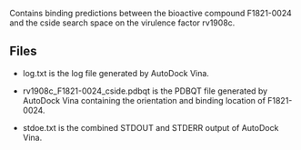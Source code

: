 Contains binding predictions between the bioactive compound F1821-0024 and the cside search space on the virulence factor rv1908c.

## Files

- log.txt is the log file generated by AutoDock Vina.

- rv1908c_F1821-0024_cside.pdbqt is the PDBQT file generated by AutoDock Vina containing the orientation and binding location of F1821-0024.

- stdoe.txt is the combined STDOUT and STDERR output of AutoDock Vina.

